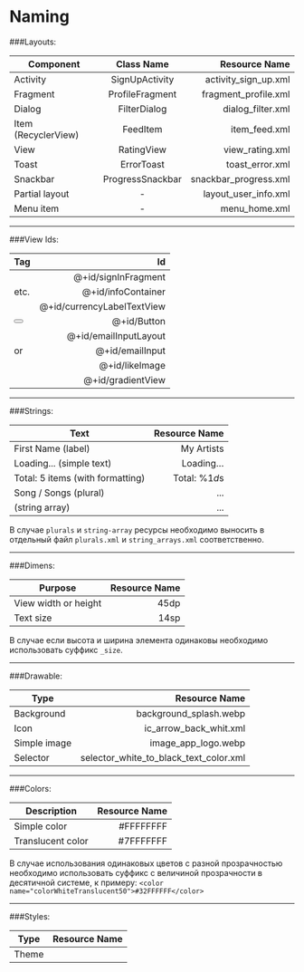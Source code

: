 # Naming

###Layouts:

| Component           | Class Name       | Resource Name         |
| ------------------- | :--------------: | --------------------: |
| Activity            | SignUpActivity   | activity_sign_up.xml  |
| Fragment            | ProfileFragment  | fragment_profile.xml  |
| Dialog              | FilterDialog     | dialog_filter.xml     |
| Item (RecyclerView) | FeedItem         | item_feed.xml         |
| View                | RatingView       | view_rating.xml       |
| Toast               | ErrorToast       | toast_error.xml       |
| Snackbar            | ProgressSnackbar | snackbar_progress.xml |
| Partial layout      | -                | layout_user_info.xml  |
| Menu item           | -                | menu_home.xml         |

---

###View Ids:

| Tag                           | Id                         |
| ----------------------------- | -------------------------: | 
| <fragment />                  | @+id/signInFragment        |
| <FrameLayout /> etc.          | @+id/infoContainer         | 
| <TextView />                  | @+id/currencyLabelTextView | 
| <Button />                    | @+id/Button                | 
| <TextInputLayout />           | @+id/emailInputLayout      | 
| <TextInput /> or <EditText /> | @+id/emailInput            | 
| <ImageView />                 | @+id/likeImage             | 
| <GradientView />              | @+id/gradientView          |

---

###Strings: 

| Text                             | Resource Name                                          |
| -------------------------------- | -----------------------------------------------------: |
| First Name (label)               | <string name="first_name_label">My Artists</string>    |
| Loading... (simple text)         | <string name="loading">Loading…</string>               |
| Total: 5 items (with formatting) | <string name="total_pattern">Total: %1$d %2$s</string> |
| Song / Songs (plural)            | <plurals name="song_plural">...</plurals>              |
| (string array)                   | <string-array name="country_array">...</string-array>  |

В случае `plurals` и `string-array` ресурсы необходимо выносить в отдельный файл `plurals.xml` и `string_arrays.xml` соответственно.

---

###Dimens: 

| Purpose              | Resource Name                                |
| -------------------- | -------------------------------------------: |
| View width or height | <dimen name="feed_item_height">45dp</dimen>  |
| Text size            | <dimen name="default_text_size">14sp</dimen> |

В случае если высота и ширина элемента одинаковы необходимо использовать суффикс `_size`.

---

###Drawable:

| Type         | Resource Name                          |
| ------------ | -------------------------------------: |
| Background   | background_splash.webp                 |
| Icon         | ic_arrow_back_whit.xml                 |
| Simple image | image_app_logo.webp                    |
| Selector     | selector_white_to_black_text_color.xml |

---

###Colors: 

| Description | Resource Name |
| ----------- | -------------: |
| Simple color | <color name="colorWhite">#FFFFFFFF</color> |
| Translucent color | <color name="colorWhiteTranslucent">#7FFFFFFF</color> |

В случае использования одинаковых цветов с разной прозрачностью необходимо использовать суффикс с величиной прозрачности в десятичной системе, к примеру: `<color name="colorWhiteTranslucent50">#32FFFFFF</color>`

---

###Styles:

| Type  | Resource Name                                                        |
| ----- | -------------------------------------------------------------------: |
| Theme | <style name="AppTheme" parent="Theme.AppCompat.Light.NoActionBar" /> |
| Style | <style name="ToolbarStyle" />                                        |
